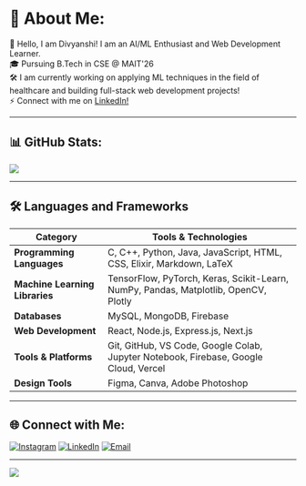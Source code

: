 # 💫 About Me:
👋 Hello, I am Divyanshi! I am an AI/ML Enthusiast and Web Development Learner.  
🎓 Pursuing B.Tech in CSE @ MAIT'26  
🛠️ I am currently working on applying ML techniques in the field of healthcare and building full-stack web development projects!  
⚡ Connect with me on [LinkedIn!](https://www.linkedin.com/in/your-linkedin-profile)

---

## 📊 GitHub Stats:
![](https://github-readme-stats.vercel.app/api/top-langs/?username=Divyanshi-Joshi&theme=dark&hide_border=false&include_all_commits=false&count_private=false&layout=compact)

---

## 🛠️ Languages and Frameworks

| **Category**               | **Tools & Technologies**                                                                 |
|----------------------------|-----------------------------------------------------------------------------------------|
| **Programming Languages**  | C, C++, Python, Java, JavaScript, HTML, CSS, Elixir, Markdown, LaTeX                    |
| **Machine Learning Libraries** | TensorFlow, PyTorch, Keras, Scikit-Learn, NumPy, Pandas, Matplotlib, OpenCV, Plotly    |
| **Databases**              | MySQL, MongoDB, Firebase                                                                |
| **Web Development**        | React, Node.js, Express.js, Next.js                                     |
| **Tools & Platforms**      | Git, GitHub, VS Code, Google Colab, Jupyter Notebook, Firebase, Google Cloud, Vercel   |
| **Design Tools**           | Figma, Canva, Adobe Photoshop                                                           |

---

## 🌐 Connect with Me:
[![Instagram](https://img.shields.io/badge/Instagram-%23E4405F.svg?logo=Instagram&logoColor=white)](https://instagram.com/dai_wen_shi) [![LinkedIn](https://img.shields.io/badge/LinkedIn-%230077B5.svg?logo=linkedin&logoColor=white)](https://linkedin.com/in/divyanshi-joshi-352a73256) [![Email](https://img.shields.io/badge/Email-D14836?logo=gmail&logoColor=white)](mailto:divyanshijoshi2610@gmail.com)

---

[![](https://visitcount.itsvg.in/api?id=Divyanshi-Joshi&icon=0&color=0)](https://visitcount.itsvg.in)
